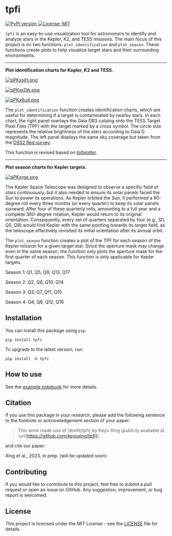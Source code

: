 # tpfi
[![PyPI version](https://badge.fury.io/py/tpfi.svg)](https://badge.fury.io/py/tpfi)
[![License: MIT](https://img.shields.io/badge/License-MIT-yellow.svg)](https://opensource.org/licenses/MIT)

`tpfi` is an easy-to-use visualization tool for astronomers to identify and analyze 
stars in the Kepler, K2, and TESS missions. The main focus of this project is on 
two functions: `plot_identification` and `plot_season`. These functions create 
plots to help visualize target stars and their surrounding environments.

---

**Plot identification charts for Kepler, K2 and TESS.**

[![pPKxsjH.png](https://s1.ax1x.com/2023/08/14/pPKxsjH.png)](https://imgse.com/i/pPKxsjH)

[![pPKxcDA.png](https://s1.ax1x.com/2023/08/14/pPKxcDA.png)](https://imgse.com/i/pPKxcDA)

[![pPKx6ud.png](https://s1.ax1x.com/2023/08/14/pPKx6ud.png)](https://imgse.com/i/pPKx6ud)

The `plot_identification` function creates identification charts, which are useful 
for determining if a target is contaminated by nearby stars. In each chart, the 
right panel overlays the Gaia DR3 catalog onto the TESS Target Pixel Files (TPF) 
with the target marked by a cross symbol. The circle size represents the relative 
brightness of the stars according to Gaia G magnitude. The left panel displays the 
same sky coverage but taken from the 
[DSS2 Red survey](https://skyview.gsfc.nasa.gov/current/cgi/moreinfo.pl?survey=DSS2%20Red).

This function is revised based on 
[_tpfplotter_](https://github.com/jlillo/tpfplotter). 

---

**Plot season charts for Kepler targets.**

[![pPKxrge.png](https://s1.ax1x.com/2023/08/14/pPKxrge.png)](https://imgse.com/i/pPKxrge)

The Kepler Space Telescope was designed to observe a specific field of stars 
continuously, but it also needed to ensure its solar panels faced the Sun to power 
its operations. As Kepler orbited the Sun, it performed a 90-degree roll every three 
months (or every quarter) to keep its solar panels sunward. After four of these 
quarterly rolls, amounting to a full year and a complete 360-degree rotation, Kepler 
would return to its original orientation. Consequently, every set of quarters 
separated by four (e.g., Q1, Q5, Q9) would find Kepler with the same pointing towards 
its target field, as the telescope effectively revisited its initial orientation after 
its annual orbit.

The `plot_season` function creates a plot of the TPF for each season of the Kepler 
mission for a given target star. Since the aperture mask may change even in the same 
season, the function only plots the aperture mask for the first quarter of each
season. This function is only applicable for Kepler targets.

Season 1: Q1, Q5, Q9, Q13, Q17

Season 2: Q2, Q6, Q10, Q14

Season 3: Q3, Q7, Q11, Q15

Season 4: Q4, Q8, Q12, Q16

## Installation

You can install this package using `pip`:
```shell
pip install tpfi
```

To upgrade to the latest version, run:
```shell
pip install -U tpfi
```

## How to use

See the [example notebook](https://github.com/keyuxing/tpfi/blob/main/examples/tutorial.ipynb) for more details.

## Citation

If you use this package in your research, please add the following sentence to the footnote 
or acknowledgement section of your paper:
> This work made use of \texttt{tpfi} by Keyu Xing (publicly available at \url{https://github.com/keyuxing/tpfi}).

and cite our paper: 

Xing et al., 2023, in prep. (will be updated soon)


## Contributing

If you would like to contribute to this project, feel free to submit a pull request 
or open an issue on GitHub. Any suggestion, improvement, or bug report is welcomed.

## License

This project is licensed under the MIT License - see the 
[LICENSE](https://github.com/keyuxing/tpfi/blob/main/LICENSE) file for details.